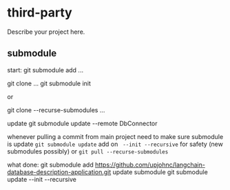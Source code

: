 # third-party

Describe your project here.


## submodule
start:
git submodule add ...

git clone ...
git submodule init

or

git clone --recurse-submodules ...

update
git submodule update --remote DbConnector

whenever pulling a commit from main project
need to make sure submodule is update
`git submodule update` add on ` --init --recursive` for safety (new submodules possibly)
or
`git pull --recurse-submodules`



what done:
git submodule add https://github.com/upjohnc/langchain-database-description-application.git
update submodule git submodule update --init --recursive
